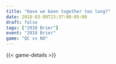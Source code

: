 ```yaml
---
title: "Have we been together too long?"
date: 2018-03-09T23:37:00-05:00
draft: false
tags: ["2018 Brier"]
event: "2018 Brier"
game: "QC vs NO"
---
```

{{< game-details >}}
<!--more--> 